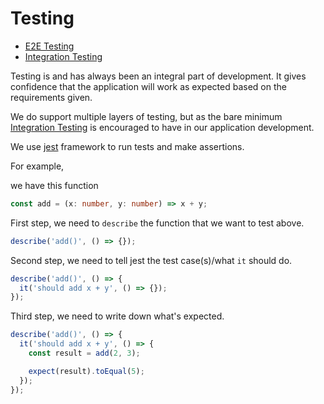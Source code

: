 # Testing

- [E2E Testing](e2e-testing.md)
- [Integration Testing](integration-testing.md)

Testing is and has always been an integral part of development. It gives confidence that
the application will work as expected based on the requirements given.

We do support multiple layers of testing, but as the bare minimum [Integration Testing](integration-testing.md) is encouraged to have in our application development.

We use [jest](https://jestjs.io/) framework to run tests and make assertions.

For example,

we have this function

```typescript
const add = (x: number, y: number) => x + y;
```

First step, we need to `describe` the function that we want to test above.

```typescript
describe('add()', () => {});
```

Second step, we need to tell jest the test case(s)/what `it` should do.

```typescript
describe('add()', () => {
  it('should add x + y', () => {});
});
```

Third step, we need to write down what's expected.

```typescript
describe('add()', () => {
  it('should add x + y', () => {
    const result = add(2, 3);

    expect(result).toEqual(5);
  });
});
```
